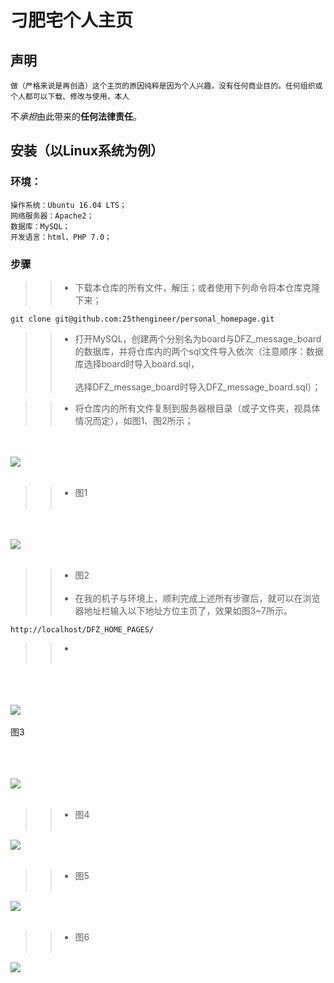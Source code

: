 # 刁肥宅个人主页

## 声明

	做（严格来说是再创造）这个主页的原因纯粹是因为个人兴趣，没有任何商业目的。任何组织或个人都可以下载、修改与使用，本人
不*承担*由此带来的**任何法律责任**。

## 安装（以Linux系统为例）

### 环境：
	操作系统：Ubuntu 16.04 LTS；
	网络服务器：Apache2；
	数据库：MySQL；
	开发语言：html、PHP 7.0；

### 步骤

>>* 下载本仓库的所有文件，解压；或者使用下列命令将本仓库克隆下来；

	git clone git@github.com:25thengineer/personal_homepage.git

>>* 打开MySQL，创建两个分别名为board与DFZ_message_board的数据库，并将仓库内的两个sql文件导入依次（注意顺序：数据库选择board时导入board.sql，<br></br>选择DFZ_message_board时导入DFZ_message_board.sql）；

>>* 将仓库内的所有文件复制到服务器根目录（或子文件夹，视具体情况而定），如图1、图2所示；

<br></br>
![](https://github.com/25thengineer/personal_homepage/blob/master/setup/x1.png)
<br></br>
>>*  图1<br></br>

<br></br>
![](https://github.com/25thengineer/personal_homepage/blob/master/setup/x2.png)
<br></br>
>>*  图2<br></br>
>>* 在我的机子与环境上，顺利完成上述所有步骤后，就可以在浏览器地址栏输入以下地址方位主页了，效果如图3~7所示。

	http://localhost/DFZ_HOME_PAGES/
>>* <br></br>

<br></br>	
![](https://github.com/25thengineer/personal_homepage/blob/master/setup/x3.png)
<br></br>
								图3

<br></br>	
![](https://github.com/25thengineer/personal_homepage/blob/master/setup/x4.png)
<br></br>
>>*  图4<br></br>
	
![](https://github.com/25thengineer/personal_homepage/blob/master/setup/x5.png)
<br></br>	
>>*  图5<br></br>

![](https://github.com/25thengineer/personal_homepage/blob/master/setup/x6.png)
<br></br>
>>*  图6<br></br>
	
![](https://github.com/25thengineer/personal_homepage/blob/master/setup/x7.png)
<br></br>
